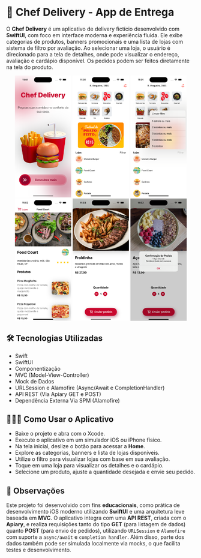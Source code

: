 # 📱 Chef Delivery - App de Entrega

O **Chef Delivery** é um aplicativo de delivery fictício desenvolvido com **SwiftUI**, com foco em interface moderna e experiência fluida. Ele exibe categorias de produtos, banners promocionais e uma lista de lojas com sistema de filtro por avaliação. Ao selecionar uma loja, o usuário é direcionado para a tela de detalhes, onde pode visualizar o endereço, avaliação e cardápio disponível. Os pedidos podem ser feitos diretamente na tela do produto.

<p align="center">
  <img src="Assets/Tela_Login.png" width="150"/>
  <img src="Assets/Tela_Home.png" width="150"/>
  <img src="Assets/Tela_Home_Filtro.png" width="150"/>
  <img src="Assets/Tela_Loja.png" width="150"/>
  <img src="Assets/Tela_Produto.png" width="150"/>
  <img src="Assets/Tela_Pedido.png" width="150"/>
</p>

## 🛠 Tecnologias Utilizadas

- Swift  
- SwiftUI  
- Componentização
- MVC (Model-View-Controller) 
- Mock de Dados
- URLSession e Alamofire (Async/Await e CompletionHandler)
- API REST (Via Apiary GET e POST)
- Dependência Externa Via SPM (Alamofire)

## 👨🏻‍💻 Como Usar o Aplicativo

- Baixe o projeto e abra com o Xcode.
- Execute o aplicativo em um simulador iOS ou iPhone físico.
- Na tela inicial, deslize o botão para acessar a **Home**.
- Explore as categorias, banners e lista de lojas disponíveis.
- Utilize o filtro para visualizar lojas com base em sua avaliação.
- Toque em uma loja para visualizar os detalhes e o cardápio.
- Selecione um produto, ajuste a quantidade desejada e envie seu pedido.

## 📌 Observações

Este projeto foi desenvolvido com fins **educacionais**, como prática de desenvolvimento iOS moderno utilizando **SwiftUI** e uma arquitetura leve baseada em **MVC**. O aplicativo integra com uma **API REST**, criada com o **Apiary**, e realiza requisições tanto do tipo **GET** (para listagem de dados) quanto **POST** (para envio de pedidos), utilizando `URLSession` e `Alamofire` com suporte a `async/await` e `completion handler`. Além disso, parte dos dados também pode ser simulada localmente via mocks, o que facilita testes e desenvolvimento.
